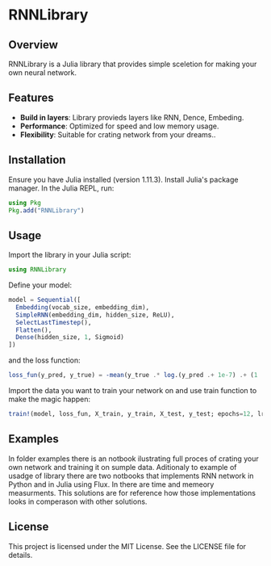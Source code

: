 # RNNLibrary

## Overview

RNNLibrary is a Julia library that provides simple sceletion for making your own neural network. 

## Features

- **Build in layers**: Library provieds layers like RNN, Dence, Embeding. 
- **Performance**: Optimized for speed and low memory usage.
- **Flexibility**: Suitable for crating network from your dreams..

## Installation

Ensure you have Julia installed (version 1.11.3). Install Julia's package manager. In the Julia REPL, run:

```julia
using Pkg
Pkg.add("RNNLibrary")
```

## Usage

Import the library in your Julia script:

```julia
using RNNLibrary
```

Define your model:

```julia
model = Sequential([
  Embedding(vocab_size, embedding_dim),
  SimpleRNN(embedding_dim, hidden_size, ReLU), 
  SelectLastTimestep(),
  Flatten(), 
  Dense(hidden_size, 1, Sigmoid)
])
```

and the loss function:

```julia
loss_fun(y_pred, y_true) = -mean(y_true .* log.(y_pred .+ 1e-7) .+ (1 .- y_true) .* log.(1 .- y_pred .+ 1e-7))
```

Import the data you want to train your network on and use train function to make the magic happen:

```julia
train!(model, loss_fun, X_train, y_train, X_test, y_test; epochs=12, lr=0.001, batchsize=128, optimizer=:Adam)
```

## Examples

In folder examples there is an notbook ilustrating full proces of crating your own network and training it on sumple data.
Aditionaly to example of usadge of library there are two notbooks that implements RNN network in Python and in Julia using Flux. In there are time and memeory measurments. This solutions are for reference how those implementations looks in comperason with other solutions.

## License

This project is licensed under the MIT License. See the LICENSE file for details.